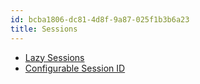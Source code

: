 ```yaml
---
id: bcba1806-dc81-4d8f-9a87-025f1b3b6a23
title: Sessions
---
```


-   [Lazy Sessions](20201109151019-lazy_sessions)
-   [Configurable Session ID](20201112125413-configurable_session_id)
